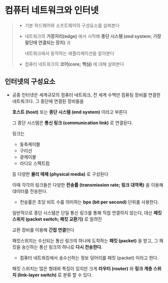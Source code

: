 # 컴퓨터 네트워크와 인터넷

> + 기본 하드웨어와 소프트웨어의 구성요소를 살펴본다
>
> + 네트워크의 **가장자리(edge)** 에서 시작해 **종단 시스템 (end system; 가장 말단에 연결되는 장치)** 과
>
>   네트워크에서 동작하는 애플리케이션을 알아본다
>
> + 컴퓨터 네트워크의 **코어(core; 핵심)** 에 대해 살펴본다



## 인터넷의 구성요소



- 공중 인터넷은 세계규모의 컴퓨터 네트워크, 전 세계 수백만 컴퓨팅 장비를 연결한 네트워크다. 그 종단에 연결된 장비들을

  **호스트 (host)** 또는 **종단 시스템 (end system)** 이라고 부른다

  

  그 종단 시스템은 **통신 링크 (communication link)** 로 연결된다. 

  링크는 

  -  동축케이블
  - 구리선
  - 광케이블
  - 라디오 스펙트럼

  등 다양한 **물리 매체 (physical media)** 로 구성된다

  

  이때 각각의 링크들은 다양한 **전송률 (transmission rate; 링크 대역폭)** 을 이용해 데이터를 전송한다.

  + 전송률은 초당 비트 수를 의미하는 **bps (bit per second)** 단위를 사용한다.

  

  일반적으로 종단 시스템은 단일 통신 링크를 통해 직접 연결하지 않는다, 대신 **패킷 스위치 (packet switch; 패킷 교환기)** 로 알려진

  교환 장비를 이용해 **간접 연결**한다

  

  패킷스위치는 수신되는 통신 링크의 하나에 도착하는 **패킷 (packet)** 을 받고, 그 패킷을 송신하는 통신 링크의 하나로 **다시 전송한다**.

  * 컴퓨터 네트워킹에서 송수신하는 정보 덩어리를 패킷 (packet) 이라고 한다.

  

  패킷 스위치는 많은 형태와 특징이 있지만 크게 **라우터 (router)** 와 **링크 계층 스위치 (link-layer switch)** 로 분류 할 수 있다.